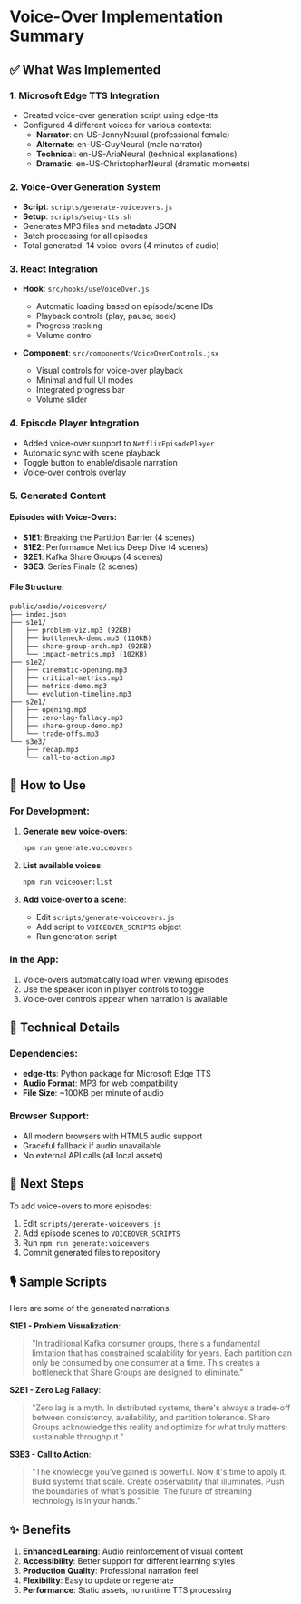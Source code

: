 # Voice-Over Implementation Summary

## ✅ What Was Implemented

### 1. Microsoft Edge TTS Integration
- Created voice-over generation script using edge-tts
- Configured 4 different voices for various contexts:
  - **Narrator**: en-US-JennyNeural (professional female)
  - **Alternate**: en-US-GuyNeural (male narrator)
  - **Technical**: en-US-AriaNeural (technical explanations)
  - **Dramatic**: en-US-ChristopherNeural (dramatic moments)

### 2. Voice-Over Generation System
- **Script**: `scripts/generate-voiceovers.js`
- **Setup**: `scripts/setup-tts.sh`
- Generates MP3 files and metadata JSON
- Batch processing for all episodes
- Total generated: 14 voice-overs (4 minutes of audio)

### 3. React Integration
- **Hook**: `src/hooks/useVoiceOver.js`
  - Automatic loading based on episode/scene IDs
  - Playback controls (play, pause, seek)
  - Progress tracking
  - Volume control
  
- **Component**: `src/components/VoiceOverControls.jsx`
  - Visual controls for voice-over playback
  - Minimal and full UI modes
  - Integrated progress bar
  - Volume slider

### 4. Episode Player Integration
- Added voice-over support to `NetflixEpisodePlayer`
- Automatic sync with scene playback
- Toggle button to enable/disable narration
- Voice-over controls overlay

### 5. Generated Content

#### Episodes with Voice-Overs:
- **S1E1**: Breaking the Partition Barrier (4 scenes)
- **S1E2**: Performance Metrics Deep Dive (4 scenes)
- **S2E1**: Kafka Share Groups (4 scenes)
- **S3E3**: Series Finale (2 scenes)

#### File Structure:
```
public/audio/voiceovers/
├── index.json
├── s1e1/
│   ├── problem-viz.mp3 (92KB)
│   ├── bottleneck-demo.mp3 (110KB)
│   ├── share-group-arch.mp3 (92KB)
│   └── impact-metrics.mp3 (102KB)
├── s1e2/
│   ├── cinematic-opening.mp3
│   ├── critical-metrics.mp3
│   ├── metrics-demo.mp3
│   └── evolution-timeline.mp3
├── s2e1/
│   ├── opening.mp3
│   ├── zero-lag-fallacy.mp3
│   ├── share-group-demo.mp3
│   └── trade-offs.mp3
└── s3e3/
    ├── recap.mp3
    └── call-to-action.mp3
```

## 🎯 How to Use

### For Development:

1. **Generate new voice-overs**:
   ```bash
   npm run generate:voiceovers
   ```

2. **List available voices**:
   ```bash
   npm run voiceover:list
   ```

3. **Add voice-over to a scene**:
   - Edit `scripts/generate-voiceovers.js`
   - Add script to `VOICEOVER_SCRIPTS` object
   - Run generation script

### In the App:

1. Voice-overs automatically load when viewing episodes
2. Use the speaker icon in player controls to toggle
3. Voice-over controls appear when narration is available

## 🔧 Technical Details

### Dependencies:
- **edge-tts**: Python package for Microsoft Edge TTS
- **Audio Format**: MP3 for web compatibility
- **File Size**: ~100KB per minute of audio

### Browser Support:
- All modern browsers with HTML5 audio support
- Graceful fallback if audio unavailable
- No external API calls (all local assets)

## 📝 Next Steps

To add voice-overs to more episodes:

1. Edit `scripts/generate-voiceovers.js`
2. Add episode scenes to `VOICEOVER_SCRIPTS`
3. Run `npm run generate:voiceovers`
4. Commit generated files to repository

## 🎙️ Sample Scripts

Here are some of the generated narrations:

**S1E1 - Problem Visualization**:
> "In traditional Kafka consumer groups, there's a fundamental limitation that has constrained scalability for years. Each partition can only be consumed by one consumer at a time. This creates a bottleneck that Share Groups are designed to eliminate."

**S2E1 - Zero Lag Fallacy**:
> "Zero lag is a myth. In distributed systems, there's always a trade-off between consistency, availability, and partition tolerance. Share Groups acknowledge this reality and optimize for what truly matters: sustainable throughput."

**S3E3 - Call to Action**:
> "The knowledge you've gained is powerful. Now it's time to apply it. Build systems that scale. Create observability that illuminates. Push the boundaries of what's possible. The future of streaming technology is in your hands."

## ✨ Benefits

1. **Enhanced Learning**: Audio reinforcement of visual content
2. **Accessibility**: Better support for different learning styles
3. **Production Quality**: Professional narration feel
4. **Flexibility**: Easy to update or regenerate
5. **Performance**: Static assets, no runtime TTS processing